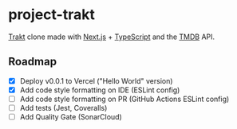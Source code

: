 # project-trakt

[Trakt](https://trakt.tv/) clone made with [Next.js](https://nextjs.org/) + [TypeScript](https://www.typescriptlang.org/) and the [TMDB](https://www.themoviedb.org/) API.

## Roadmap

- [x] Deploy v0.0.1 to Vercel ("Hello World" version)
- [x] Add code style formatting on IDE (ESLint config)
- [ ] Add code style formatting on PR (GitHub Actions ESLint config)
- [ ] Add tests (Jest, Coveralls)
- [ ] Add Quality Gate (SonarCloud)
